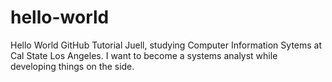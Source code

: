 # hello-world
Hello World GitHub Tutorial 
Juell, studying Computer Information Sytems at Cal State Los Angeles. I want to become a systems analyst while developing things on the side.
